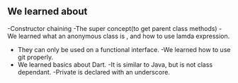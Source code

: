 ## We learned about 
-Constructor chaining
-The super concept(to get parent class methods)
-We learned what an anonymous class is , and how to use lamda expression.
  - They can only be used on a functional interface.
-We learned how to use git properly.
- We learned basics about Dart.
  -It is similar to Java, but is not class dependant.
  -Private is declared with an underscore.
